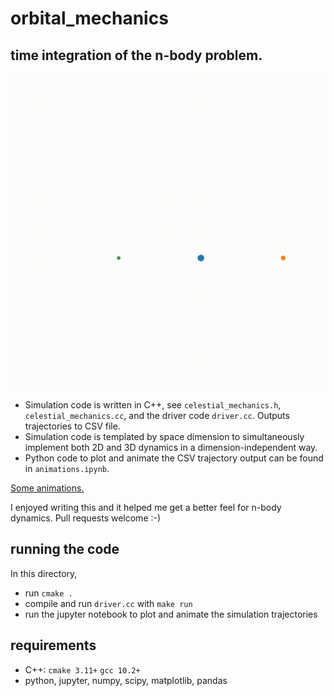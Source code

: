 # orbital_mechanics

## time integration of the n-body problem.

![](https://github.com/CorbinFoucart/orbital_mechanics/blob/main/three_body.gif)

- Simulation code is written in C++, see `celestial_mechanics.h`,
`celestial_mechanics.cc`, and the driver code `driver.cc`. Outputs trajectories
to CSV file.
- Simulation code is templated by space dimension to simultaneously implement
  both 2D and 3D dynamics in a dimension-independent way.
- Python code to plot and animate the CSV trajectory output can be found in
  `animations.ipynb`.

[Some animations.](https://www.youtube.com/playlist?list=PLp3zscdPYH6Hl2GnEIDx_75MrOMpGNeYk)

I enjoyed writing this and it helped me get a better feel for n-body dynamics. Pull requests welcome :-)

## running the code

In this directory,
- run `cmake .`
- compile and run `driver.cc` with `make run`
- run the jupyter notebook to plot and animate the simulation trajectories

## requirements 

- C++: `cmake 3.11+` `gcc 10.2+` 
- python, jupyter, numpy, scipy, matplotlib, pandas
